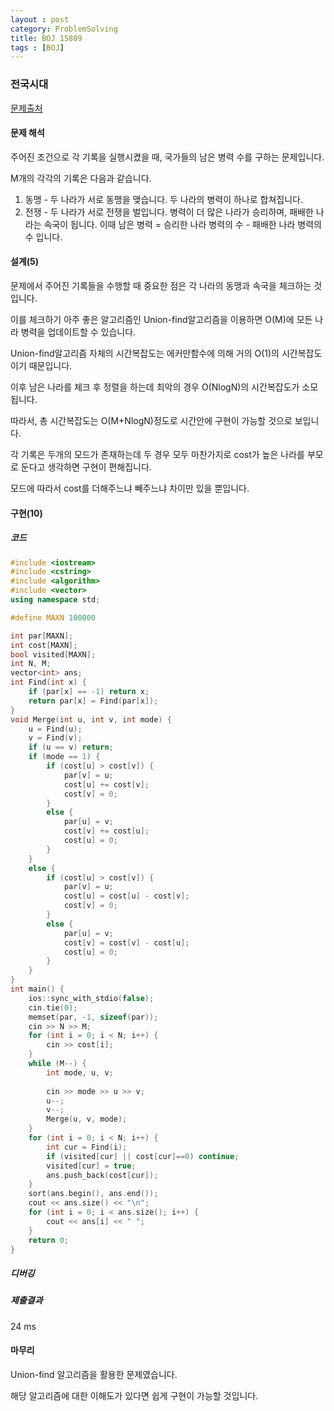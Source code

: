 ```yaml
---
layout : post
category: ProblemSolving
title: BOJ 15809
tags : [BOJ]
---
```

### 전국시대

[문제출처](https://www.acmicpc.net/problem/15809)

#### 문제 해석
  
주어진 조건으로 각 기록을 실행시켰을 때, 국가들의 남은 병력 수를 구하는 문제입니다.

M개의 각각의 기록은 다음과 같습니다.

1. 동맹 - 두 나라가 서로 동맹을 맺습니다. 두 나라의 병력이 하나로 합쳐집니다.
2. 전쟁 - 두 나라가 서로 전쟁을 벌입니다. 병력이 더 많은 나라가 승리하며, 패배한 나라는 속국이 됩니다. 이때 남은 병력 = 승리한 나라 병력의 수 - 패배한 나라 병력의 수 입니다.

#### 설계(5)

문제에서 주어진 기록들을 수행할 때 중요한 점은 각 나라의 동맹과 속국을 체크하는 것입니다.

이를 체크하기 아주 좋은 알고리즘인 Union-find알고리즘을 이용하면 O(M)에 모든 나라 병력을 업데이트할 수 있습니다.

Union-find알고리즘 자체의 시간복잡도는 에커만함수에 의해 거의 O(1)의 시간복잡도이기 때문입니다.

이후 남은 나라를 체크 후 정렬을 하는데 최악의 경우 O(NlogN)의 시간복잡도가 소모됩니다.

따라서, 총 시간복잡도는 O(M+NlogN)정도로 시간안에 구현이 가능할 것으로 보입니다.

각 기록은 두개의 모드가 존재하는데 두 경우 모두 마찬가지로 cost가 높은 나라를 부모로 둔다고 생각하면 구현이 편해집니다.

모드에 따라서 cost를 더해주느냐 빼주느냐 차이만 있을 뿐입니다.

#### 구현(10)

##### 코드

```cpp
#include <iostream>
#include <cstring>
#include <algorithm>
#include <vector>
using namespace std;

#define MAXN 100000

int par[MAXN];
int cost[MAXN];
bool visited[MAXN];
int N, M;
vector<int> ans;
int Find(int x) {
	if (par[x] == -1) return x;
	return par[x] = Find(par[x]);
}
void Merge(int u, int v, int mode) {
	u = Find(u);
	v = Find(v);
	if (u == v) return;
	if (mode == 1) {
		if (cost[u] > cost[v]) {
			par[v] = u;
			cost[u] += cost[v];
			cost[v] = 0;
		}
		else {
			par[u] = v;
			cost[v] += cost[u];
			cost[u] = 0;
		}
	}
	else {
		if (cost[u] > cost[v]) {
			par[v] = u;
			cost[u] = cost[u] - cost[v];
			cost[v] = 0;
		}
		else {
			par[u] = v;
			cost[v] = cost[v] - cost[u];
			cost[u] = 0;
		}
	}
}
int main() {
	ios::sync_with_stdio(false);
	cin.tie(0);
	memset(par, -1, sizeof(par));
	cin >> N >> M;
	for (int i = 0; i < N; i++) {
		cin >> cost[i];
	}
	while (M--) {
		int mode, u, v;
		
		cin >> mode >> u >> v;
		u--;
		v--;
		Merge(u, v, mode);
	}
	for (int i = 0; i < N; i++) {
		int cur = Find(i);
		if (visited[cur] || cost[cur]==0) continue;
		visited[cur] = true;
		ans.push_back(cost[cur]);
	}
	sort(ans.begin(), ans.end());
	cout << ans.size() << "\n";
	for (int i = 0; i < ans.size(); i++) {
		cout << ans[i] << " ";
	}
	return 0;
}
```

##### 디버깅

##### 제출결과

24 ms

#### 마무리

Union-find 알고리즘을 활용한 문제였습니다.

해당 알고리즘에 대한 이해도가 있다면 쉽게 구현이 가능할 것입니다.
